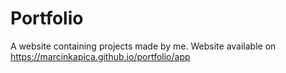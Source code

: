 # Portfolio
A website containing projects made by me.
Website available on https://marcinkapica.github.io/portfolio/app
